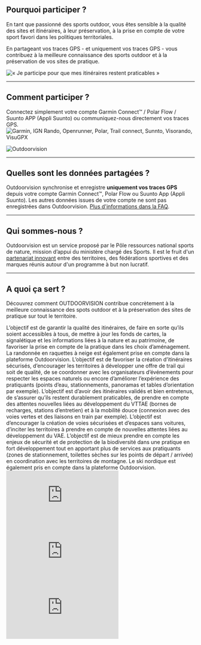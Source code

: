 <participate></participate>

<disciplines></disciplines>

## Pourquoi participer ?

En tant que passionné des sports outdoor, vous êtes sensible à la
qualité des sites et itinéraires, à leur préservation, à la prise en
compte de votre sport favori dans les politiques territoriales.

En partageant vos traces GPS - et uniquement vos traces GPS - vous contribuez
à la meilleure connaissance des sports outdoor et à la préservation de
vos sites de pratique.

![« Je participe pour que mes itinéraires restent praticables »](/medias/running-legs.jpg)

---

## Comment participer ?

Connectez simplement votre compte Garmin Connect™ / Polar Flow / Suunto APP (Appli Suunto) ou communiquez-nous directement vos traces GPS.
![Garmin, IGN Rando, Openrunner, Polar, Trail connect, Sunnto, Visorando, VisuGPX](/medias/logo-band8-nb.jpg)

<participate></participate>

![Outdoorvision](/medias/carousel.jpg)

---

## Quelles sont les données partagées ?

Outdoorvision synchronise et enregistre **uniquement vos traces GPS** depuis votre
compte Garmin Connect™, Polar Flow ou Suunto App (Appli Suunto). Les autres données issues
de votre compte ne sont pas enregistrées dans
Outdoorvision. [Plus d'informations dans la FAQ](/faq).

<custommap></custommap>

---

## Qui sommes-nous ?

Outdoorvision est un service proposé par le Pôle ressources national sports de nature, mission d’appui du ministère chargé des Sports.
Il est le fruit d'un [partenariat innovant](/partenaires) entre des territoires, des fédérations sportives et des marques réunis autour d'un programme à but non lucratif.

<participate></participate>

[Participer]: https://dev-prnsn.makina-corpus.net/auth/

---

## A quoi ça sert ?

Découvrez comment OUTDOORVISION contribue concrètement à la meilleure connaissance des spots outdoor et à la préservation des sites de pratique sur tout le territoire. 


<imagetextblock title="En randonnée pédestre" picture="/medias/challenge-FFC-02.jpg">
L’objectif est de garantir la qualité des itinéraires, de faire en sorte qu’ils soient accessibles à tous, de mettre à jour les fonds de cartes, la signalétique et les informations liées à la nature et au patrimoine, de favoriser la prise en compte de la pratique dans les choix d’aménagement. La randonnée en raquettes à neige est également prise en compte dans la plateforme Outdoorvision.
</imagetextblock>

<imagetextblock title="En Trail/Running" picture="/medias/challenge-FFC-02.jpg" swap="true">
L’objectif est de favoriser la création d’itinéraires sécurisés, d’encourager les territoires à développer une offre de trail qui soit de qualité, de se coordonner avec les organisateurs d’événements pour respecter les espaces naturels ou encore d’améliorer l’expérience des pratiquants (points d’eau, stationnements, panoramas et tables d’orientation par exemple).
</imagetextblock>

<imagetextblock title="En VTT" picture="/medias/challenge-FFC-02.jpg">
L’objectif est d’avoir des itinéraires validés et bien entretenus, de s’assurer qu’ils restent durablement praticables, de prendre en compte des attentes nouvelles liées au développement du VTTAE (bornes de recharges, stations d’entretien) et à la mobilité douce (connexion avec des voies vertes et des liaisons en train par exemple).
</imagetextblock>

<imagetextblock title="En cyclotourisme" picture="/medias/challenge-FFC-02.jpg">
L’objectif est d’encourager la création de voies sécurisées et d’espaces sans voitures, d’inciter les territoires à prendre en compte de nouvelles attentes liées au développement du VAE.
</imagetextblock>

<imagetextblock title="En ski de randonnée" picture="/medias/challenge-FFC-02.jpg">
L’objectif est de mieux prendre en compte les enjeux de sécurité et de protection de la biodiversité dans une pratique en fort développement tout en apportant plus de services aux pratiquants (zones de stationnement, toilettes sèches sur les points de départ / arrivée) en coordination avec les territoires de montagne. Le ski nordique est également pris en compte dans la plateforme Outdoorvision.
</imagetextblock>

<rowgrid>
<iframe src="https://www.youtube.com/embed/Sua7VDlhBs4" title="YouTube video player" frameborder="0" allow="accelerometer; autoplay; clipboard-write; encrypted-media; gyroscope; picture-in-picture" allowfullscreen></iframe>
<iframe src="https://www.youtube.com/embed/Sua7VDlhBs4" title="YouTube video player" frameborder="0" allow="accelerometer; autoplay; clipboard-write; encrypted-media; gyroscope; picture-in-picture" allowfullscreen></iframe>
<iframe src="https://www.youtube.com/embed/Sua7VDlhBs4" title="YouTube video player" frameborder="0" allow="accelerometer; autoplay; clipboard-write; encrypted-media; gyroscope; picture-in-picture" allowfullscreen></iframe>
</rowgrid>
